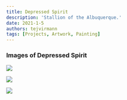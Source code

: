 ```yaml
---
title: Depressed Spirit
description: 'Stallion of the Albuquerque.'
date: 2021-1-5
authors: tejvirmann
tags: [Projects, Artwork, Painting]
---
```


### Images of Depressed Spirit

![](https://firebasestorage.googleapis.com/v0/b/tejvir-website.appspot.com/o/DepressedSpirit%2F1.JPG?alt=media&token=82ff80aa-7caf-41ab-b3f3-21e912150e5a)

![](https://firebasestorage.googleapis.com/v0/b/tejvir-website.appspot.com/o/DepressedSpirit%2F3.JPG?alt=media&token=8278c666-b311-4cc1-96e8-bd0081bc7db7)

![](https://firebasestorage.googleapis.com/v0/b/tejvir-website.appspot.com/o/DepressedSpirit%2F4.jpeg?alt=media&token=d1818791-056d-4bde-8749-dc31ac0e0df0)
